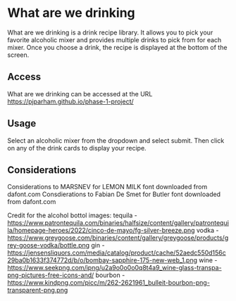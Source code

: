 # What are we drinking

What are we drinking is a drink recipe library. It allows you to pick your favorite alcoholic mixer and provides multiple drinks to pick from for each mixer. Once you choose a drink, the recipe is displayed at the bottom of the screen.

## Access

What are we drinking can be accessed at the URL https://pjparham.github.io/phase-1-project/

## Usage

Select an alcoholic mixer from the dropdown and select submit. Then click on any of the drink cards to display your recipe.

## Considerations

Considerations to MARSNEV for LEMON MILK font downloaded from dafont.com
Consdierations to Fabian De Smet for Butler font downloaded from dafont.com

Credit for the alcohol bottol images:
tequila - https://www.patrontequila.com/binaries/halfsize/content/gallery/patrontequila/homepage-heroes/2022/cinco-de-mayo/fg-silver-breeze.png
vodka - https://www.greygoose.com/binaries/content/gallery/greygoose/products/grey-goose-vodka/bottle.png
gin - https://jensensliquors.com/media/catalog/product/cache/52aedc550d156c29ba0b1633f374772d/b/o/bombay-sapphire-175-new-web_1.png
wine - https://www.seekpng.com/ipng/u2a9o0o0o0q8t4a9_wine-glass-transpa-png-pictures-free-icons-and/
bourbon - https://www.kindpng.com/picc/m/262-2621961_bulleit-bourbon-png-transparent-png.png